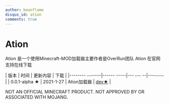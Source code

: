 ```yaml
---
author: beanflame
disqus_id: ation
comments: true
---
```



# Ation

Ation 是一个使用Minecraft-MOD加载器主要作者是OverRun团队
Ation 在官网支持在线下载

| 版本 | 时间 | 更新内容 | 下载 |
|-------- -------|------ -----|---  --- --|--------|
| 0.0.1-alpha ★ | 2021-1-27 | Ation加载器 | [dev★](https://github.com/Over-Run/ation/archive/refs/tags/ation-0.0.1-20210127-alpha-dev.zip) |



























NOT AN OFFICIAL MINECRAFT PRODUCT. NOT APPROVED BY OR ASSOCIATED WITH MOJANG.



